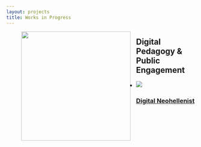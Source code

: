 ```yaml
---
layout: projects
title: Works in Progress
---
```

<figure>
	<img src="{{site.url}}/images/tools_wellcome.jpg" width="290px" style="float: left; margin-right: 15px; margin-bottom: 15px;" />
</figure>

Digital Pedagogy & Public Engagement 
-----------------------------------------
<ul>
  <li>
    <a href="../projects/digital-neohellenist.md">
      <img src="../images/digital-neohellenist">
      <h3>Digital Neohellenist</h3>
    </a>
  </li>
</ul>
